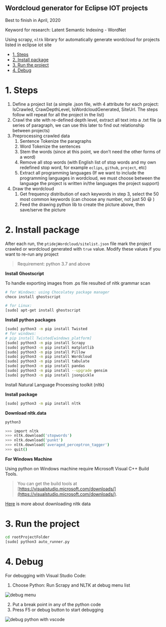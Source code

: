 Wordcloud generator for Eclipse IOT projects
---

Best to finish in April, 2020

Keyword for research: Latent Semantic Indexing - WordNet

Using scrapy, `nltk` library for automatically generate wordcloud for projects listed in eclipse iot site

<!-- TOC -->

- [1. Steps](#1-steps)
- [2. Install package](#2-install-package)
- [3. Run the project](#3-run-the-project)
- [4. Debug](#4-debug)

<!-- /TOC -->

# 1. Steps
<a id="markdown-steps" name="steps"></a>

1. Define a project list (a simple .json file, with 4 attribute for each project: IsCrawled, CrawDepthLevel, IsWordcloudGenerated, SiteUrl. The steps follow will repeat for all the project in the list)
2. Crawl the site with re-defined depth level, extract all text into a .txt file (a series of paragraph, we can use this later to find out relationship between projects)
3. Preprocessing crawled data
    1. Sentence Tokenize the paragraphs
    2. Word Tokenize the sentences
    3. Stem the words (since at this point, we don’t need the other forms of a word)
    4. Remove all stop words (with English list of stop words and my own redefined stop word, for example `eclips`, `github`, `project`, etc)
    5. Extract all programming languages (If we want to include the programming languages in wordcloud, we must choose between the language the project is written in/the languages the project support)
4. Draw the wordcloud
    1. Get frequency distribution of each keywords in step 3, select the 50 most common keywords (can choose any number, not just 50 😃 )
    2. Feed the drawing python lib to create the picture above, then save/serve the picture

# 2. Install package
<a id="markdown-install-package" name="install-package"></a>

After each run, the `ptidejWordcloud/sitelist.json` file mark the project crawled or wordcloud generated with `true` value. Modify these values if you want to re-run any project

> Requirement: python 3.7 and above

**Install Ghostscript**

To handle exporting images from .ps file resulted of nltk grammar scan

```bash
# for Windows: using Chocolatey package manager
choco install ghostscript

# for Linux:
[sudo] apt-get install ghostscript
```

**Install python packages**

```bash
[sudo] python3 -m pip install Twisted
# for windows:
# pip install Twisted[windows_platform]
[sudo] python3 -m pip install Scrapy
[sudo] python3 -m pip install matplotlib
[sudo] python3 -m pip install Pillow
[sudo] python3 -m pip install Wordcloud
[sudo] python3 -m pip install tabulate
[sudo] python3 -m pip install pandas
[sudo] python3 -m pip install --upgrade gensim
[sudo] python3 -m pip install jsonpickle
```

Install Natural Language Processing toolkit (nltk)

**Install package**

```bash
[sudo] python3 -m pip install nltk
```

**Download nltk.data**

```bash
python3

>>> import nltk
>>> nltk.download('stopwords')
>>> nltk.download('punkt')
>>> nltk.download('averaged_perceptron_tagger')
>>> quit()
```

**For Windows Machine**

Using python on Windows machine require Microsoft Visual C++ Build Tools.

> You can get the build tools at [https://visualstudio.microsoft.com/downloads/](https://visualstudio.microsoft.com/downloads/).

[Here](https://www.nltk.org/data.html) is more about downloading nltk data

# 3. Run the project
<a id="markdown-run-the-project" name="run-the-project"></a>

```bash
cd rootProjectFolder
[sudo] python3 auto_runner.py
```

# 4. Debug
<a id="markdown-debug" name="debug"></a>

For debugging with Visual Studio Code:

1. Choose Python: Run Scrapy and NLTK at debug menu list

![debug menu](https://i.imgur.com/hnNbMKo.png)

2. Put a break point in any of the python code
3. Press F5 or debug button to start debugging

![debug python with vscode](https://i.imgur.com/VIeMJNC.png)
